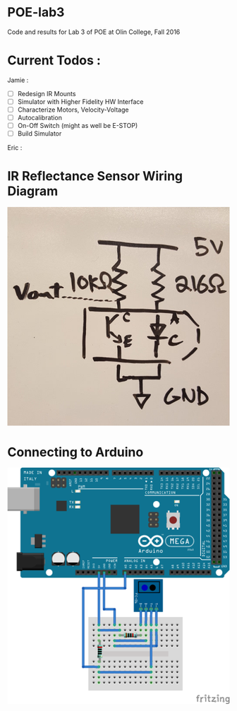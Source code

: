 # POE-lab3

Code and results for Lab 3 of POE at Olin College, Fall 2016

# Current Todos :

Jamie :

- [ ] Redesign IR Mounts
- [ ] Simulator with Higher Fidelity HW Interface
- [ ] Characterize Motors, Velocity-Voltage
- [ ] Autocalibration
- [ ] On-Off Switch (might as well be E-STOP)
- [ ] Build Simulator

Eric :


# IR Reflectance Sensor Wiring Diagram

![IRWiring](images/ir_reader_wiring.jpg)

# Connecting to Arduino

![IRReader](images/ir_reader.png)
